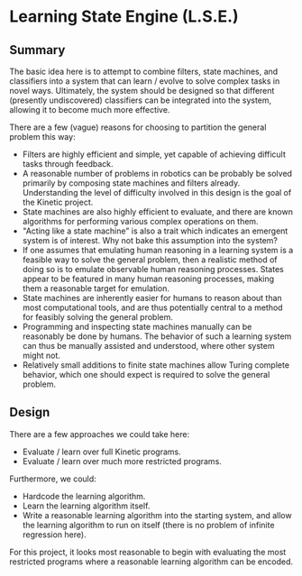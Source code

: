 Learning State Engine (L.S.E.)
==============================

## Summary
The basic idea here is to attempt to combine filters, state machines, and
classifiers into a system that can learn / evolve to solve complex tasks in
novel ways. Ultimately, the system should be designed so that different
(presently undiscovered) classifiers can be integrated into the system,
allowing it to become much more effective.

There are a few (vague) reasons for choosing to partition the general problem this way:
  - Filters are highly efficient and simple, yet capable of achieving difficult
    tasks through feedback.
  - A reasonable number of problems in robotics can be probably be solved
    primarily by composing state machines and filters already. Understanding
    the level of difficulty involved in this design is the goal of the Kinetic
    project.
  - State machines are also highly efficient to evaluate, and there are known
    algorithms for performing various complex operations on them.
  - "Acting like a state machine" is also a trait which indicates an emergent
    system is of interest. Why not bake this assumption into the system?
  - If one assumes that emulating human reasoning in a learning system is a
    feasible way to solve the general problem, then a realistic method of
    doing so is to emulate observable human reasoning processes. States appear
    to be featured in many human reasoning processes, making them a reasonable
    target for emulation.
  - State machines are inherently easier for humans to reason about than most
    computational tools, and are thus potentially central to a method for
    feasibly solving the general problem.
  - Programming and inspecting state machines manually can be reasonably be
    done by humans. The behavior of such a learning system can thus be manually
    assisted and understood, where other system might not.
  - Relatively small additions to finite state machines allow Turing complete
    behavior, which one should expect is required to solve the general problem.

## Design

There are a few approaches we could take here:
  - Evaluate / learn over full Kinetic programs.
  - Evaluate / learn over much more restricted programs.

Furthermore, we could:
  - Hardcode the learning algorithm.
  - Learn the learning algorithm itself.
  - Write a reasonable learning algorithm into the starting system, and allow
    the learning algorithm to run on itself (there is no problem of infinite
    regression here).

For this project, it looks most reasonable to begin with evaluating the most
restricted programs where a reasonable learning algorithm can be encoded.
